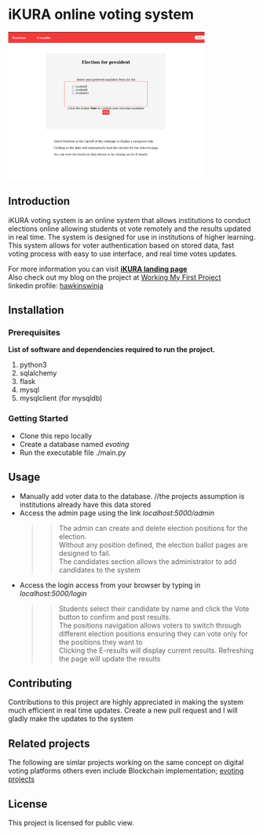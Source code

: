 # iKURA online voting system
<img src="/images/ballot.png" alt="iKURA" width="400" height="300">

## Introduction

iKURA voting system is an online system that allows institutions to conduct elections online allowing students ot vote remotely and the results updated in real time. The system is designed for use in institutions of higher learning. 
This system allows for voter authentication based on stored data, fast voting process with easy to use interface, and real time votes updates.

For more information you can visit [**iKURA landing page**](https://hawkinswinja.github.io/evoting)<br>
Also check out my blog on the project at [Working My First Project](https://www.linkedin.com/pulse/working-my-first-project-gilbert-winja)<br>
linkedin profile: [hawkinswinja](https://linkedin.com/in/hawkinswinja/)

## Installation
### Prerequisites

**List of software and dependencies required to run the project.**
1. python3
2. sqlalchemy
3. flask
4. mysql
5. mysqlclient (for mysqldb)

### Getting Started
* Clone this repo locally
* Create a database  named _evoting_
* Run the executable file ./main.py

## Usage

* Manually add voter data to the database. //the projects assumption is institutions already have this data stored
* Access the admin page using the link _localhost:5000/admin_
    >> The admin can create and delete election positions for the election.<br> Without any position defined, the election ballot pages are designed to fail. <br>The candidates section allows the administrator to add candidates to the system
* Access the login access from your browser by typing in _localhost:5000/login_
    >> Students select their candidate by name and click the Vote button to confirm and post results. <br>
    >> The positions navigation allows voters to switch through different election positions ensuring they can vote only for the positions they want to<br>
    >> Clicking the E-results will display current results. Refreshing the page will update the results

## Contributing

Contributions to this project are highly appreciated in making the system much efficient in real time updates.
Create a new pull request and I will gladly make the updates to the system

## Related projects

The following are simlar projects working on the same concept on digital voting platforms others even include Blockchain implementation; [evoting projects](https://github.com/topics/e-voting)

## License

This project is licensed for public view.
